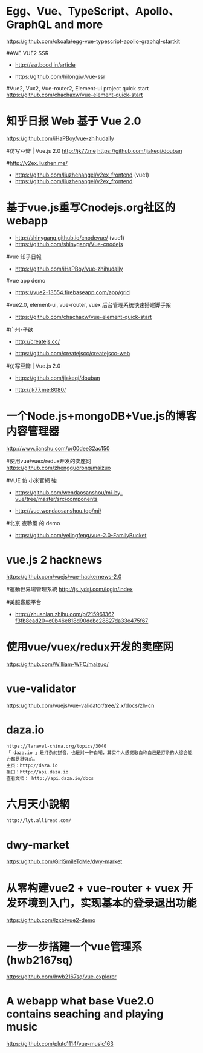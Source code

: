 

# Egg、Vue、TypeScript、Apollo、GraphQL and more
https://github.com/okoala/egg-vue-typescript-apollo-graphql-startkit

#AWE VUE2 SSR
- http://ssr.bood.in/article 

- https://github.com/hilongjw/vue-ssr

#Vue2, Vux2, Vue-router2, Element-ui project quick start
https://github.com/chachaxw/vue-element-quick-start


# 知乎日报 Web 基于 Vue 2.0
https://github.com/iHaPBoy/vue-zhihudaily

#仿写豆瓣 | Vue.js 2.0 http://jk77.me
https://github.com/jiakeqi/douban

#http://v2ex.liuzhen.me/
- https://github.com/liuzhenangel/v2ex_frontend (vue1)
- https://github.com/liuzhenangel/v2ex_frontend

# 基于vue.js重写Cnodejs.org社区的webapp 
- http://shinygang.github.io/cnodevue/ (vue1)
- https://github.com/shinygang/Vue-cnodejs

#vue 知乎日報
- https://github.com/iHaPBoy/vue-zhihudaily

#vue app demo
- https://vue2-13554.firebaseapp.com/app/grid

#vue2.0, element-ui, vue-router, vuex 后台管理系统快速搭建脚手架
- https://github.com/chachaxw/vue-element-quick-start

#广州-子欲

- http://createjs.cc/ 

- https://github.com/createjscc/createjscc-web

#仿写豆瓣 | Vue.js 2.0

- https://github.com/jiakeqi/douban

- http://jk77.me:8080/


# 一个Node.js+mongoDB+Vue.js的博客内容管理器
http://www.jianshu.com/p/00dee32ac150



#使用vue/vuex/redux开发的卖座网
https://github.com/zhengguorong/maizuo

#VUE 仿 小米官網 強

- https://github.com/wendaosanshou/mi-by-vue/tree/master/src/components 

- http://vue.wendaosanshou.top/mi/

#北京 夜耹風 的 demo

- https://github.com/yelingfeng/vue-2.0-FamilyBucket

# vue.js 2 hacknews
https://github.com/vuejs/vue-hackernews-2.0

#運動世界場管理系統
http://js.iydsj.com/login/index

#美服客服平台
- http://zhuanlan.zhihu.com/p/21596136?f3fb8ead20=c0b46e818d90debc28827da33e475f67

# 使用vue/vuex/redux开发的卖座网
https://github.com/William-WFC/maizuo/

# vue-validator
https://github.com/vuejs/vue-validator/tree/2.x/docs/zh-cn

# daza.io
    https://laravel-china.org/topics/3040
    「 daza.io 」是打杂的拼音，也是对一种自嘲，其实个人感觉敢自称自己是打杂的人综合能力都是挺强的。
    主页：http://daza.io
    接口：http://api.daza.io
    查看文档： http://api.daza.io/docs

# 六月天小說網
    http://lyt.alliread.com/

# dwy-market
https://github.com/GirlSmileToMe/dwy-market

# 从零构建vue2 + vue-router + vuex 开发环境到入门，实现基本的登录退出功能
https://github.com/lzxb/vue2-demo

# 一步一步搭建一个vue管理系 (hwb2167sq)
https://github.com/hwb2167sq/vue-explorer

# A webapp what base Vue2.0 contains seaching and playing music
https://github.com/pluto1114/vue-music163